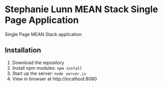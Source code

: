 # Stephanie Lunn MEAN Stack Single Page Application 

Single Page MEAN Stack application 

## Installation
1. Download the repository
2. Install npm modules: `npm install`
3. Start up the server: `node server.js`
4. View in browser at http://localhost:8080
